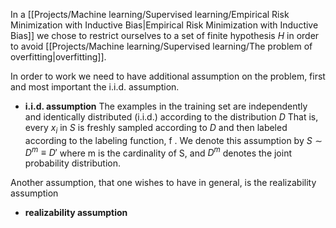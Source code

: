 In a [[Projects/Machine learning/Supervised learning/Empirical Risk Minimization with Inductive Bias|Empirical Risk Minimization with Inductive Bias]] we chose to restrict ourselves to a set of finite hypothesis $H$ in order to avoid [[Projects/Machine learning/Supervised learning/The problem of overfitting|overfitting]].

In order to work we need to have additional assumption on the problem, first and most important the i.i.d. assumption.

- **i.i.d. assumption** The examples in the training set are independently and identically distributed (i.i.d.) according to the distribution $D$ That is, every $x_i$ in $S$ is freshly sampled according to $D$ and then labeled according to the labeling function, f . We denote this assumption by $S \sim D^m\equiv D'$ where m is the cardinality of S, and $D^m$ denotes the joint probability distribution.

Another assumption, that one wishes to have in general, is the realizability assumption

- **realizability assumption**




